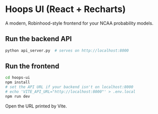 # Hoops UI (React + Recharts)

A modern, Robinhood-style frontend for your NCAA probability models.

## Run the backend API
```bash
python api_server.py  # serves on http://localhost:8000
```

## Run the frontend
```bash
cd hoops-ui
npm install
# set the API URL if your backend isn't on localhost:8000
# echo 'VITE_API_URL="http://localhost:8000"' > .env.local
npm run dev
```

Open the URL printed by Vite.
